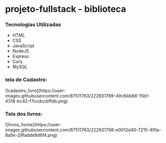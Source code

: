 # projeto-fullstack -  biblioteca
<h3>Tecnologias Utilizadas</h3>
<ul>
  <li>HTML</li>
  <li>CSS</li>
  <li>JavaScript</li> 
  <li>NodeJS</li>
  <li>Express</li>
  <li>Cors</li>
  <li>MySQL</li>
 </ul> 
 
<h3> tela de Cadastro: </h3> 
![cadastro_livro](https://user-images.githubusercontent.com/87511763/222931769-49c84b68-15b1-4318-bc42-f7ccdccbffdb.png)

<h3> Tela dos livros: </h3> 
![livros_home](https://user-images.githubusercontent.com/87511763/222931798-e0012d40-7215-4f0a-8a5e-29fadde9d6f4.png)

